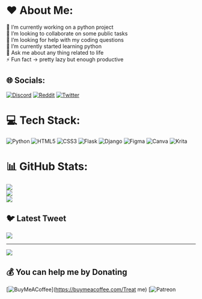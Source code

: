 # ❤️ About Me:
🔭 I’m currently working on a python project<br>👯 I’m looking to collaborate on some public tasks<br>🤝 I’m looking for help with my coding questions<br>🌱 I’m currently started learning python <br>💬 Ask me about any thing related to life<br>⚡ Fun fact → pretty lazy but enough productive


## 🌐 Socials:
[![Discord](https://img.shields.io/badge/Discord-%237289DA.svg?logo=discord&logoColor=white)](https://discord.gg/https://discord.gg/rkXXvHMWFD) [![Reddit](https://img.shields.io/badge/Reddit-%23FF4500.svg?logo=Reddit&logoColor=white)](https://reddit.com/user/https://www.reddit.com/user/KaranSidhu21) [![Twitter](https://img.shields.io/badge/Twitter-%231DA1F2.svg?logo=Twitter&logoColor=white)](https://twitter.com/https://twitter.com/NotKaran2) 

# 💻 Tech Stack:
![Python](https://img.shields.io/badge/python-3670A0?style=for-the-badge&logo=python&logoColor=ffdd54) ![HTML5](https://img.shields.io/badge/html5-%23E34F26.svg?style=for-the-badge&logo=html5&logoColor=white) ![CSS3](https://img.shields.io/badge/css3-%231572B6.svg?style=for-the-badge&logo=css3&logoColor=white) ![Flask](https://img.shields.io/badge/flask-%23000.svg?style=for-the-badge&logo=flask&logoColor=white) ![Django](https://img.shields.io/badge/django-%23092E20.svg?style=for-the-badge&logo=django&logoColor=white) 	![Figma](https://img.shields.io/badge/figma-%23F24E1E.svg?style=for-the-badge&logo=figma&logoColor=white) ![Canva](https://img.shields.io/badge/Canva-%2300C4CC.svg?style=for-the-badge&logo=Canva&logoColor=white) ![Krita](https://img.shields.io/badge/Krita-203759?style=for-the-badge&logo=krita&logoColor=EEF37B)
# 📊 GitHub Stats:
![](https://github-readme-stats.vercel.app/api?username=KaranApex&theme=highcontrast&hide_border=false&include_all_commits=true&count_private=true)<br/>
![](https://github-readme-streak-stats.herokuapp.com/?user=KaranApex&theme=highcontrast&hide_border=false)<br/>
![](https://github-readme-stats.vercel.app/api/top-langs/?username=KaranApex&theme=highcontrast&hide_border=false&include_all_commits=true&count_private=true&layout=compact)

## 🐦 Latest Tweet
[![](https://gtce.itsvg.in/api?username=https://twitter.com/NotKaran2)](https://github.com/VishwaGauravIn/github-twitter-card-embed)

---
[![](https://visitcount.itsvg.in/api?id=KaranApex&icon=6&color=10)](https://visitcount.itsvg.in)

  ## 💰 You can help me by Donating
  [![BuyMeACoffee](https://img.shields.io/badge/Buy%20Me%20a%20Coffee-ffdd00?style=for-the-badge&logo=buy-me-a-coffee&logoColor=black)](https://buymeacoffee.com/Treat me) [![Patreon](https://www.patreon.com/KaranApex) 

  
<!-- Proudly created with GPRM ( https://gprm.itsvg.in ) -->
